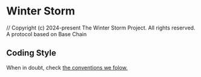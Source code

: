 # Winter Storm
// Copyright (c) 2024-present The Winter Storm Project. All rights reserved.
A protocol based on Base Chain

## Coding Style
When in doubt, check [the conventions we folow.](CODE_OF_CONDUCT.md#conventions-followed-in-the-code)